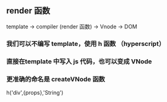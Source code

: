 ## render 函数
template -> compiler (render 函数)  -> Vnode -> DOM
### 我们可以不编写 template，使用 h 函数   （hyperscript）
### 直接在template 中写入 js 代码，也可以变成 VNode
### 更准确的命名是 createVNode 函数

<!-- 1.标签名字（必须），2.属性，3.文本或子组件  -->
h('div',{props},'String')